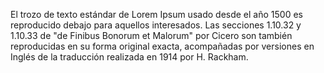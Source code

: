 El trozo de texto estándar de Lorem Ipsum 
usado desde el año 1500 es reproducido debajo para aquellos interesados. 
Las secciones 1.10.32 y 1.10.33 de
 "de Finibus Bonorum et Malorum" 
por Cicero son también reproducidas en su forma original exacta,
 acompañadas por versiones en 
 Inglés de la traducción realizada en
  1914 por 
  H. Rackham.